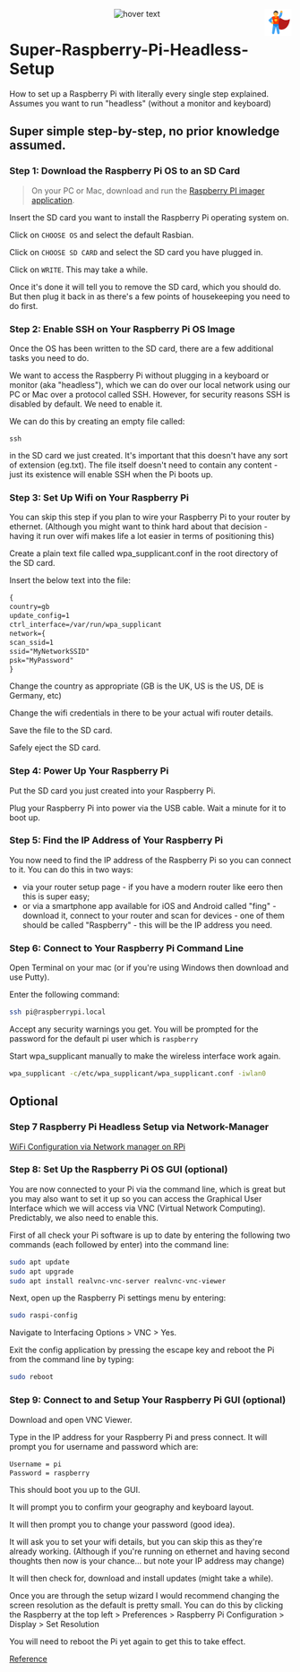 <p align="center">
  <img src="https://cdn3.iconfinder.com/data/icons/logos-and-brands-adobe/512/272_Raspberry_Pi-512.png" width="150" title="hover text"> 
  <img align="right" src="https://github.com/sraodev/super/blob/master/assets/icons-super-48.png" width="48" title="hover text"> 
</p>

#  Super-Raspberry-Pi-Headless-Setup 
How to set up a Raspberry Pi with literally every single step explained. Assumes you want to run "headless" (without a monitor and keyboard)

## Super simple step-by-step, no prior knowledge assumed.

### Step 1: Download the Raspberry Pi OS to an SD Card
> On your PC or Mac, download and run the [Raspberry PI imager application](https://www.raspberrypi.org/downloads/).

Insert the SD card you want to install the Raspberry Pi operating system on.

Click on `CHOOSE OS` and select the default Rasbian.

Click on `CHOOSE SD CARD` and select the SD card you have plugged in.

Click on `WRITE`. This may take a while.

Once it's done it will tell you to remove the SD card, which you should do. But then plug it back in as there's a few points of housekeeping you need to do first.


### Step 2: Enable SSH on Your Raspberry Pi OS Image
Once the OS has been written to the SD card, there are a few additional tasks you need to do.

We want to access the Raspberry Pi without plugging in a keyboard or monitor (aka "headless"), which we can do over our local network using our PC or Mac over a protocol called SSH. However, for security reasons SSH is disabled by default. We need to enable it.

We can do this by creating an empty file called:
```
ssh
```
in the SD card we just created. It's important that this doesn't have any sort of extension (eg.txt). The file itself doesn't need to contain any content - just its existence will enable SSH when the Pi boots up.

### Step 3: Set Up Wifi on Your Raspberry Pi
You can skip this step if you plan to wire your Raspberry Pi to your router by ethernet. (Although you might want to think hard about that decision - having it run over wifi makes life a lot easier in terms of positioning this)

Create a plain text file called wpa_supplicant.conf in the root directory of the SD card.

Insert the below text into the file:
```vim
{
country=gb
update_config=1
ctrl_interface=/var/run/wpa_supplicant
network={
scan_ssid=1
ssid="MyNetworkSSID"
psk="MyPassword"
}
```

Change the country as appropriate (GB is the UK, US is the US, DE is Germany, etc)

Change the wifi credentials in there to be your actual wifi router details.

Save the file to the SD card.

Safely eject the SD card.

### Step 4: Power Up Your Raspberry Pi
Put the SD card you just created into your Raspberry Pi.

Plug your Raspberry Pi into power via the USB cable. Wait a minute for it to boot up.

### Step 5: Find the IP Address of Your Raspberry Pi
You now need to find the IP address of the Raspberry Pi so you can connect to it. You can do this in two ways:

- via your router setup page - if you have a modern router like eero then this is super easy;
- or via a smartphone app available for iOS and Android called "fing" - download it, connect to your router and scan for devices - one of them should be called "Raspberry" - this will be the IP address you need.


### Step 6: Connect to Your Raspberry Pi Command Line
Open Terminal on your mac (or if you're using Windows then download and use Putty).

Enter the following command:

```bash
ssh pi@raspberrypi.local
```
Accept any security warnings you get. You will be prompted for the password for the default pi user which is ```raspberry```

Start wpa_supplicant manually to make the wireless interface work again.
```bash
wpa_supplicant -c/etc/wpa_supplicant/wpa_supplicant.conf -iwlan0
```

## Optional

### Step 7 Raspberry Pi Headless Setup via Network-Manager
[WiFi Configuration via Network manager on RPi](https://github.com/sraodev/Raspberry-Pi-Headless-Setup-via-Network-Manager)

### Step 8: Set Up the Raspberry Pi OS GUI (optional)
You are now connected to your Pi via the command line, which is great but you may also want to set it up so you can access the Graphical User Interface which we will access via VNC (Virtual Network Computing). Predictably, we also need to enable this.

First of all check your Pi software is up to date by entering the following two commands (each followed by enter) into the command line:

```bash
sudo apt update
sudo apt upgrade
sudo apt install realvnc-vnc-server realvnc-vnc-viewer
```
Next, open up the Raspberry Pi settings menu by entering:

```bash
sudo raspi-config
```
Navigate to Interfacing Options > VNC > Yes.

Exit the config application by pressing the escape key and reboot the Pi from the command line by typing:

```bash
sudo reboot
```
### Step 9: Connect to and Setup Your Raspberry Pi GUI (optional)

Download and open VNC Viewer.

Type in the IP address for your Raspberry Pi and press connect. It will prompt you for username and password which are:
```vim
Username = pi
Password = raspberry
```
This should boot you up to the GUI.

It will prompt you to confirm your geography and keyboard layout.

It will then prompt you to change your password (good idea).

It will ask you to set your wifi details, but you can skip this as they're already working. (Although if you're running on ethernet and having second thoughts then now is your chance... but note your IP address may change)

It will then check for, download and install updates (might take a while).

Once you are through the setup wizard I would recommend changing the screen resolution as the default is pretty small. You can do this by clicking the Raspberry at the top left > Preferences > Raspberry Pi Configuration > Display > Set Resolution

You will need to reboot the Pi yet again to get this to take effect.

[Reference](https://www.hackster.io/mark-hank/super-simple-headless-raspberry-pi-setup-5382d6)
